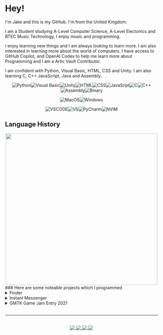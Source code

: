 # Hey!
I'm Jake and this is my GitHub. I'm from the United Kingdom.

I am a Student studying A-Level Computer Science, A-Level Electonics and BTEC Music Technology, I enjoy music and programming.

I enjoy learning new things and I am always looking to learn more. I am also interested in learning more about the world of computers. I have access to GitHub Copilot, and OpenAI Codex to help me learn more about Programming and I am a Artic Vault Contributor.

I am confident with Python, Visual Basic, HTML, CSS and Unity. I am also learning C, C++ JavaScript, Java and Assembly.


<div align="center">
	
![Python](https://img.shields.io/badge/Python-3776AB?style=for-the-badge&logo=python&logoColor=white)![Visual Basic](https://img.shields.io/badge/VB.NET-5C2D91?style=for-the-badge&logo=visualstudio)![Unity](https://img.shields.io/badge/Unity-100000?style=for-the-badge&logo=unity&logoColor=white)![HTML](https://img.shields.io/badge/HTML5-E34F26?style=for-the-badge&logo=html5&logoColor=white)![CSS](https://img.shields.io/badge/CSS3-1572B6?style=for-the-badge&logo=css3&logoColor=white)![JavaSript](https://img.shields.io/badge/JavaScript-323330?style=for-the-badge&logo=javascript&logoColor=F7DF1E)![C](https://img.shields.io/badge/C-00599C?style=for-the-badge&logo=c&logoColor=white)![C++](https://img.shields.io/badge/C%2B%2B-00599C?style=for-the-badge&logo=c%2B%2B&logoColor=white)![Assembly](https://img.shields.io/badge/Assembly-0095D5?style=for-the-badge&logoColor=white)![Binary](https://img.shields.io/badge/Binary-0095D5?style=for-the-badge&logoColor=white)
	
![MacOS](https://img.shields.io/badge/mac%20os-000000?style=for-the-badge&logo=apple&logoColor=white)![Windows](https://img.shields.io/badge/Windows-0078D6?style=for-the-badge&logo=windows&logoColor=white)
	
![VSCODE](https://img.shields.io/badge/Visual_Studio_Code-0078D4?style=for-the-badge&logo=visual%20studio%20code&logoColor=white)![VS](https://img.shields.io/badge/Visual_Studio-5C2D91?style=for-the-badge&logo=visual%20studio&logoColor=white)![PyCharm](https://img.shields.io/badge/pycharm-143?style=for-the-badge&logo=pycharm&logoColor=black&color=black&labelColor=green)![NVIM](https://img.shields.io/badge/NeoVim-%2357A143.svg?&style=for-the-badge&logo=neovim&logoColor=white)
</div>

## Language History
<div align="center">
<img align="center" height=500 src="https://cr-skills-chart-widget.azurewebsites.net/api/api?username=JakeyGilly">
</div>
### Here are some noteable projects which I programmed
<details>
<summary>Finder</summary>
<ul>

### Finder
[![Finder](https://github-readme-stats.vercel.app/api/pin/?username=FinderDiscord&repo=Finder)](https://github.com/FinderDiscord/Finder)

Finder is a Discord Bot made by [Myself](https://github.com/JakeyGilly) and [Finn](https://github.com/Explorer017) which includes plugins (cogs) which can be community submitted. 
</ul>
</details>
<details>
<summary>Instant Messenger</summary>
<ul>

### Instant Messenger
[![instant-messenger](https://github-readme-stats.vercel.app/api/pin/?username=JakeyGilly&repo=instant-messenger)](https://github.com/JakeyGilly/instant-messenger)
	
InstantMessenger is a Project made by [Myself](https://github.com/JakeyGilly) and [Finn](https://github.com/Explorer017) which is a socket powered Instant Messenger. It runs in Python 3 either in the terminal, or in a GUI.
</ul>
</details>
<details>
<summary>GMTK Game Jam Entry 2021</summary>
<ul>

### [Piggyback (GMTK Game Jam Entry 2021)](https://explorer017.itch.io/piggyback)
[![instant-messenger](https://github-readme-stats.vercel.app/api/pin/?username=Explorer017&repo=GMTK-GameJam-Entry-2021)](https://github.com/Explorer017/GMTK-GameJam-Entry-2021)
	
[Piggyback](https://explorer017.itch.io/piggyback) is a Game made by [Myself](https://github.com/JakeyGilly) and [Finn](https://github.com/Explorer017) in Unity Game Engine for The [Game Makers Toolkit 2021 Game Jam](https://itch.io/jam/gmtk-2021) with the theme Joined Together. In the Game you need to gain companions by Joining Together Where they staack on top of the character's head.
</ul>
</details>
<br>
<hr>
<br>
<div align="center">
<a href="https://github.com/JakeyGilly/">
  <img align="center" src="https://github-readme-stats.vercel.app/api?username=JakeyGilly&show_icons=true&theme=dark&title_color=green&count_private=true&size=" />
</a>
<a href="https://github.com/JakeyGilly/">
  <img align="center" src="https://github-readme-streak-stats.herokuapp.com?user=JakeyGilly&theme=dark&date_format=j%20M%5B%20Y%5D" />
</a>
<a href="https://github.com/JakeyGilly/">
    <img align="center" src="https://github-readme-stats.vercel.app/api/top-langs/?username=JakeyGilly&layout=compact&theme=dark" />
    </a>
<a href="https://github.com/JakeyGilly/">
<img align="center" src="https://github-profile-trophy.vercel.app/?username=JakeyGilly&theme=onedark" />
</a>
</div>

    


